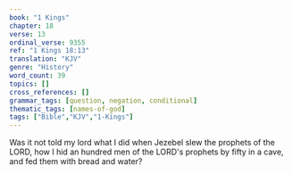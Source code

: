```yaml
---
book: "1 Kings"
chapter: 18
verse: 13
ordinal_verse: 9355
ref: "1 Kings 18:13"
translation: "KJV"
genre: "History"
word_count: 39
topics: []
cross_references: []
grammar_tags: [question, negation, conditional]
thematic_tags: [names-of-god]
tags: ["Bible","KJV","1-Kings"]
---
```

Was it not told my lord what I did when Jezebel slew the prophets of the LORD, how I hid an hundred men of the LORD's prophets by fifty in a cave, and fed them with bread and water?
